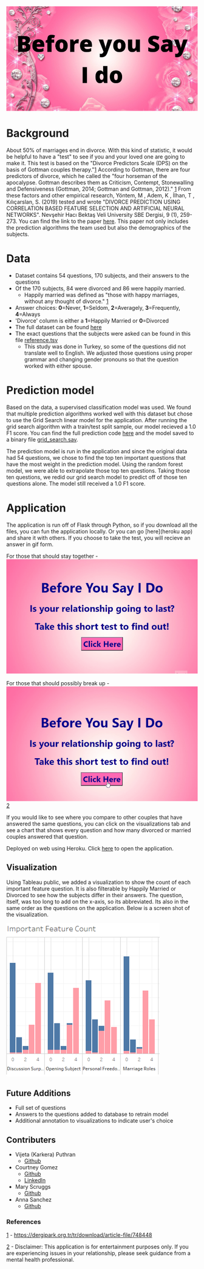 ![i do image](static/images/BeforeYouSayIDo.png)


# Background 

About 50% of marriages end in divorce. With this kind of statistic, it would be helpful to have a "test" to see if you and your loved one are going to make it. This test is based on the "Divorce Predictors Scale (DPS) on the basis of Gottman couples therapy."[1](1) According to Gottman, there are four predictors of divorce, which he called the "four horseman of the apocalypse. Gottman describes them as Criticism, Contempt, Stonewalling and Defensiveness (Gottman, 2014; Gottman and Gottman, 2012)." [1](1) From these factors and other empirical research, Yöntem, M , Adem, K , İlhan, T , Kılıçarslan, S. (2019) tested and wrote "DIVORCE PREDICTION USING CORRELATION BASED FEATURE SELECTION AND ARTIFICIAL NEURAL NETWORKS". Nevşehir Hacı Bektaş Veli University SBE Dergisi, 9 (1), 259-273. You can find the link to the paper [here](https://dergipark.org.tr/tr/download/article-file/748448). This paper not only includes the prediction algorithms the team used but also the demographics of the subjects.


# Data

   - Dataset contains 54 questions, 170 subjects, and their answers to the questions
   - Of the 170 subjects, 84 were divorced and 86 were happily married. 
      - Happily married was defined as "those with happy marriages, without any thought of divorce." [1](1) 
  - Answer choices: **0**=Never, **1**=Seldom, **2**=Averagely, **3**=Frequently, **4**=Always
  - 'Divorce' column is either a **1**=Happily Married or **0**=Divorced
  - The full dataset can be found [here](https://www.kaggle.com/andrewmvd/divorce-prediction)
  - The exact questions that the subjects were asked can be found in this file [reference.tsv](reference.tsv)
     - This study was done in Turkey, so some of the questions did not translate well to English. We adjusted those questions using proper grammar and changing gender pronouns so that the question worked with either spouse. 

# Prediction model

Based on the data, a supervised classification model was used. We found that multiple prediction algorithms worked well with this dataset but chose to use the Grid Search linear model for the application. After running the grid search algorithm with a train/test split sample, our model recieved a 1.0 F1 score. You can find the full prediction code [here](Grid_search_model.py) and the model saved to a binary file [grid_search.sav](grid_search.sav).

The prediction model is run in the application and since the original data had 54 questions, we chose to find the top ten important questions that have the most weight in the prediction model. Using the random forest model, we were able to extrapolate those top ten questions. Taking those ten questions, we redid our grid search model to predict off of those ten questions alone. The model still received a 1.0 F1 score.

# Application

The application is run off of Flask through Python, so if you download all the files, you can fun the application locally. Or you can go [here](heroku app) and share it with others. If you choose to take the test, you will recieve an answer in gif form.

For those that should stay together -![mar gif](static/images/app_mar_result.gif)


For those that should possibly break up -![div gif](static/images/app_div_result.gif)[2](2) 

If you would like to see where you compare to other couples that have answered the same questions, you can click on the visualizations tab and see a chart that shows every question and how many divorced or married couples answered that question. 

Deployed on web using Heroku. Click [here](https://beforeyousayido.herokuapp.com/) to open the application.

## Visualization

Using Tableau public, we added a visualization to show the count of each important feature question. It is also filterable by Happily Married or Divorced to see how the subjects differ in their answers. The question, itself, was too long to add on the x-axis, so its abbreviated. Its also in the same order as the questions on the application. Below is a screen shot of the visualization. 

![screenshot](static/images/screenshot_visual.PNG)

## Future Additions

   - Full set of questions
   - Answers to the questions added to database to retrain model
   - Additional annotation to visualizations to indicate user's choice


## Contributers

  - Vijeta (Karkera) Puthran
       - [Github](https://github.com/VijetaPuthran)
  - Courtney Gomez
       - [Github](https://github.com/Corters22)
       - [LinkedIn](https://www.linkedin.com/in/courtney-gomez-winfrey-34119a13/)
  - Mary Scruggs
      - [Github](https://github.com/mcasiano1)
  - Anna Sanchez
      - [Github](https://github.com/LOT60)


### References

[1](1) - https://dergipark.org.tr/tr/download/article-file/748448

[2](2) - Disclaimer: This application is for entertainment purposes only. If you are experiencing issues in your relationship, please seek guidance from a mental health professional.





